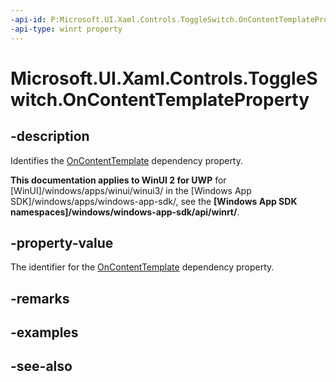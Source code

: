 ```yaml
---
-api-id: P:Microsoft.UI.Xaml.Controls.ToggleSwitch.OnContentTemplateProperty
-api-type: winrt property
---
```


<!-- Property syntax
public Windows.UI.Xaml.DependencyProperty OnContentTemplateProperty { get; }
-->

# Microsoft.UI.Xaml.Controls.ToggleSwitch.OnContentTemplateProperty

## -description
Identifies the [OnContentTemplate](toggleswitch_oncontenttemplate.md) dependency property.

**This documentation applies to WinUI 2 for UWP** for [WinUI]/windows/apps/winui/winui3/ in the [Windows App SDK]/windows/apps/windows-app-sdk/, see the **[Windows App SDK namespaces]/windows/windows-app-sdk/api/winrt/**.

## -property-value
The identifier for the [OnContentTemplate](toggleswitch_oncontenttemplate.md) dependency property.

## -remarks

## -examples

## -see-also

